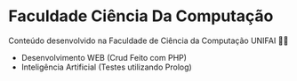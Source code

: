 # Faculdade Ciência Da Computação 
Conteúdo desenvolvido na Faculdade de Ciência da Computação UNIFAI 👩‍💻
- Desenvolvimento WEB (Crud Feito com PHP)
- Inteligência Artificial (Testes utilizando Prolog)

